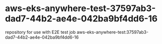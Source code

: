 # aws-eks-anywhere-test-37597ab3-dad7-44b2-ae4e-042ba9bf4dd6-16
repository for use with E2E test job aws-eks-anywhere-test:37597ab3-dad7-44b2-ae4e-042ba9bf4dd6-16
